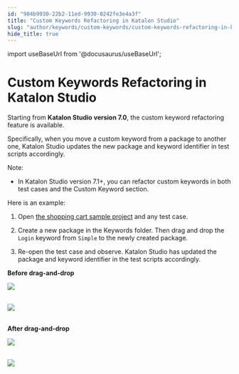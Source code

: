 ```yaml
---
id: "904b9930-22b2-11ed-9930-0242fe3e4a3f"
title: "Custom Keywords Refactoring in Katalon Studio"
slug: "author/keywords/custom-keywords/custom-keywords-refactoring-in-katalon-studio"
hide_title: true
---
```

import useBaseUrl from '@docusaurus/useBaseUrl';


# <a id="id" class="anchor_top_offset"/><a id="ariaid-title1" class="anchor_top_offset"/>Custom Keywords Refactoring in <span xmlns="http://www.w3.org/1999/xhtml" className="ph">Katalon Studio</span> 

<p xmlns="http://www.w3.org/1999/xhtml" className="p">Starting from <strong className="ph b">Katalon Studio version 7.0</strong>, the custom keyword refactoring feature is available.</p> 
<p xmlns="http://www.w3.org/1999/xhtml" className="p">Specifically, when you move a custom keyword from a package to another one, Katalon Studio updates the new package and keyword identifier in test scripts accordingly.</p> 
<div xmlns="http://www.w3.org/1999/xhtml" className="note note note_note"><span className="note__title">Note:</span> 
  <ul className="ul"><li className="li">In Katalon Studio version 7.1+, you can refactor custom keywords in both test cases and the Custom Keyword section.</li></ul>
</div>
<p xmlns="http://www.w3.org/1999/xhtml" className="p">Here is an example:</p> 
<ol xmlns="http://www.w3.org/1999/xhtml" className="ol"><li className="li">     <p className="p">Open <a className="xref" href="/docs/get-started/sample-projects/data-driven-test/sample-webui-tests-project-with-data-driven-testing-shopping-cart-sample-in-katalon-studio">the shopping cart sample project</a> and any test case.</p>   </li><li className="li">     <p className="p">Create a new package in the Keywords folder. Then drag and drop the <code className="ph codeph">Login</code> keyword from <code className="ph codeph">Simple</code> to the newly created package.</p>   </li><li className="li">     <p className="p">Re-open the test case and observe. Katalon Studio has updated the package and keyword identifier in the test scripts accordingly.</p>   </li></ol> 
<p xmlns="http://www.w3.org/1999/xhtml" className="p"> <strong className="ph b">Before drag-and-drop</strong> </p> 
<p xmlns="http://www.w3.org/1999/xhtml" className="p"> <img className="image" src={useBaseUrl("https://github.com/katalon-studio/docs-images/raw/master/katalon-studio/docs/custom-keyword-refactor/package-bf.png")} width={600} /><br /><br /> </p> 
<p xmlns="http://www.w3.org/1999/xhtml" className="p"> <img className="image" src={useBaseUrl("https://github.com/katalon-studio/docs-images/raw/master/katalon-studio/docs/custom-keyword-refactor/identifier-bf.png")} width={600} /><br /><br /> </p> 
<p xmlns="http://www.w3.org/1999/xhtml" className="p"> <strong className="ph b">After drag-and-drop</strong> </p> 
<p xmlns="http://www.w3.org/1999/xhtml" className="p"> <img className="image" src={useBaseUrl("https://github.com/katalon-studio/docs-images/raw/master/katalon-studio/docs/custom-keyword-refactor/package-aft.png")} width={600} /><br /><br /> </p> 
<p xmlns="http://www.w3.org/1999/xhtml" className="p"> <img className="image" src={useBaseUrl("https://github.com/katalon-studio/docs-images/raw/master/katalon-studio/docs/custom-keyword-refactor/identifier-aft.png")} width={600} /><br /><br /> </p> 
